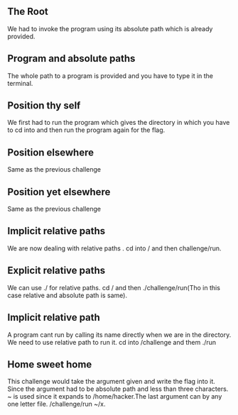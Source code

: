 ## The Root
We had to invoke the program using its absolute path which is already provided.
## Program and absolute paths
The whole path to a program is provided and you have to type it in the terminal.
## Position thy self
We first had to run the program which gives the directory in which you have to cd into and then run the program again for the flag.
## Position elsewhere
Same as the previous challenge
## Position yet elsewhere
Same as the previous challenge
## Implicit relative paths
We are now dealing with relative paths . cd into / and then challenge/run.
## Explicit relative paths
We can use ./ for relative paths. cd / and then ./challenge/run(Tho  in this case relative and absolute path is same).
## Implicit relative path
A program cant run by calling its name directly when we are in the directory. We need to use relative path to run it. cd into /challenge and them ./run
## Home sweet home
This challenge would take the argument given and write the flag into it. Since the argument had to be absolute path and less than three characters. ~ is used since it expands to /home/hacker.The last argument can by any one letter file. /challenge/run ~/x.